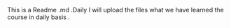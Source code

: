 This is a Readme .md .Daily I will upload the files what we have learned the course in daily basis .
